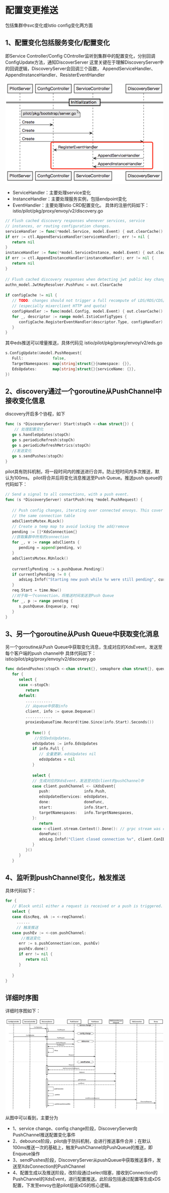 # 配置变更推送
包括集群中svc变化或Istio config变化两方面

## 1、配置变化包括服务变化/配置变化
即Service Controller/Config COntroller监听到集群中的配置变化，分别回调ConfigUpdate方法，通知DiscoverServer
这里关键在于理解DiscoveryServer中的回调逻辑，DiscoveryServer会回调三个函数，
AppendServiceHandler、AppendInstanceHandler、ResisterEventHandler

![callback](./images/callback.png)

* ServiceHandler：主要处理service变化
* InstanceHandler：主要处理服务实例，包括endpoint变化
* EventHandler：主要处理Istio CRD配置变化。
具体的注册代码如下：
istio/pilot/pkg/proxy/envoy/v2/discovery.go

```go
// Flush cached discovery responses whenever services, service
// instances, or routing configuration changes.
serviceHandler := func(*model.Service, model.Event) { out.clearCache() }
if err := ctl.AppendServiceHandler(serviceHandler); err != nil {
   return nil
}
instanceHandler := func(*model.ServiceInstance, model.Event) { out.clearCache() }
if err := ctl.AppendInstanceHandler(instanceHandler); err != nil {
   return nil
}

// Flush cached discovery responses when detecting jwt public key change.
authn_model.JwtKeyResolver.PushFunc = out.ClearCache

if configCache != nil {
   // TODO: changes should not trigger a full recompute of LDS/RDS/CDS/EDS
   // (especially mixerclient HTTP and quota)
   configHandler := func(model.Config, model.Event) { out.clearCache() }
   for _, descriptor := range model.IstioConfigTypes {
      configCache.RegisterEventHandler(descriptor.Type, configHandler)
   }
}

```

其中eds推送可以增量推送，具体代码见
istio/pilot/pkg/proxy/envoy/v2/eds.go
```go
s.ConfigUpdate(&model.PushRequest{
   Full:             false,
   TargetNamespaces: map[string]struct{}{namespace: {}},
   EdsUpdates:       map[string]struct{}{serviceName: {}},
})
```

## 2、discovery通过一个goroutine从PushChannel中接收变化信息
discovery开启多个协程，如下
```go
func (s *DiscoveryServer) Start(stopCh <-chan struct{}) {
    // 处理配置变化
   go s.handleUpdates(stopCh)
   go s.periodicRefresh(stopCh)
   go s.periodicRefreshMetrics(stopCh)
   //发送变化
   go s.sendPushes(stopCh)
}
```

pilot具有防抖机制，将一段时间内的推送进行合并。防止短时间内多次推送，默认为100ms。
pilot将合并后将变化消息推送至Push Queue。推送push queue的代码如下：

```go
// Send a signal to all connections, with a push event.
func (s *DiscoveryServer) startPush(req *model.PushRequest) {

   // Push config changes, iterating over connected envoys. This cover ADS and EDS(0.7), both share
   // the same connection table
   adsClientsMutex.RLock()
   // Create a temp map to avoid locking the add/remove
   pending := []*XdsConnection{}
   //获取集群中所有的connection
   for _, v := range adsClients {
      pending = append(pending, v)
   }
   adsClientsMutex.RUnlock()

   currentlyPending := s.pushQueue.Pending()
   if currentlyPending != 0 {
      adsLog.Infof("Starting new push while %v were still pending", currentlyPending)
   }
   req.Start = time.Now()
   //对于每一个connection，将推送时间发送至Push Queue
   for _, p := range pending {
      s.pushQueue.Enqueue(p, req)
   }
}
```
## 3、另一个goroutine从Push Queue中获取变化消息
另一个goroutine从Push Queue中获取变化消息，生成对应的XdsEvent，发送至每个客户端的push channel中
具体代码如下：istio/pilot/pkg/proxy/envoy/v2/discovery.go
```go
func doSendPushes(stopCh <-chan struct{}, semaphore chan struct{}, queue *PushQueue) {
   for {
      select {
      case <-stopCh:
         return
      default:
         ............
         // 从queue中获取info
         client, info := queue.Dequeue()
         ............
         proxiesQueueTime.Record(time.Since(info.Start).Seconds())

         go func() {
             //仅仅edsUpdates，
            edsUpdates := info.EdsUpdates
            if info.Full {
               // 全量更新，edsUpdates nil
               edsUpdates = nil
            }

            select {
            // 生成对应的XdsEvent，发送至对应client的pushChannel中
            case client.pushChannel <- &XdsEvent{
               push:               info.Push,
               edsUpdatedServices: edsUpdates,
               done:               doneFunc,
               start:              info.Start,
               targetNamespaces:   info.TargetNamespaces,
            }:
               return
            case <-client.stream.Context().Done(): // grpc stream was closed
               doneFunc()
               adsLog.Infof("Client closed connection %v", client.ConID)
            }
         }()
      }
   }
```
## 4、监听到pushChannel变化，触发推送
具体代码如下：
```go
for {
   // Block until either a request is received or a push is triggered.
   select {
   case discReq, ok := <-reqChannel:
     ......
     // 触发推送
   case pushEv := <-con.pushChannel:
       //推送变化
      err := s.pushConnection(con, pushEv)
      pushEv.done()
      if err != nil {
         return nil
      }

   }
}
```

## 详细时序图
详细时序图如下：

![详细时序图](./images/svc-config-change.png)
从图中可以看到，主要分为
* 1、service change、config change阶段，DiscoveryServer向PushChannel推送配置变化事件
* 2、debounce阶段，pilot由于防抖机制，会进行推送事件合并；在默认100ms推送一次的基础上，触发PushChannel向PushQueue的推送，即Enqueue操作
* 3、sendPushes阶段，DiscoveryServer从pushQueue中获取推送事件，发送至XdsConnection的PushChannel
* 4、配置生成以及推送阶段，改阶段通过select阻塞，接收到Connection的PushChannel的XdsEvent，进行配置推送。此阶段包括通过配置等生成xDS配置，下发至envoy也是pilot组装xDS的核心逻辑。
